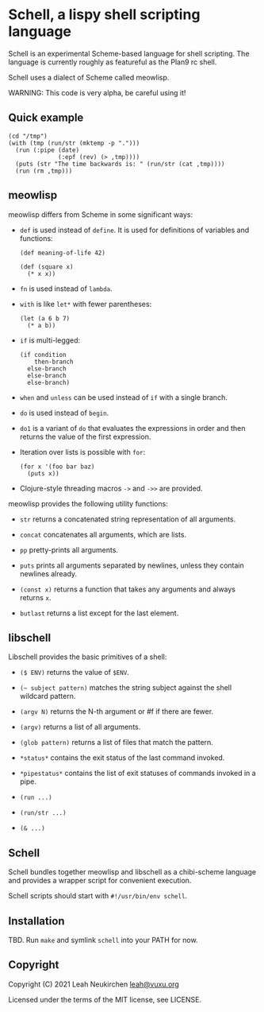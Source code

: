 # Schell, a lispy shell scripting language

Schell is an experimental Scheme-based language for shell scripting.
The language is currently roughly as featureful as the Plan9 rc shell.

Schell uses a dialect of Scheme called meowlisp.

WARNING: This code is very alpha, be careful using it!

## Quick example

```
(cd "/tmp")
(with (tmp (run/str (mktemp -p ".")))
  (run (:pipe (date)
              (:epf (rev) (> ,tmp))))
  (puts (str "The time backwards is: " (run/str (cat ,tmp))))
  (run (rm ,tmp)))
```

## meowlisp

meowlisp differs from Scheme in some significant ways:

* `def` is used instead of `define`.
  It is used for definitions of variables and functions:
  
  ```
  (def meaning-of-life 42)
  
  (def (square x)
    (* x x))
  ```

* `fn` is used instead of `lambda`.

* `with` is like `let*` with fewer parentheses:

  ```
  (let (a 6 b 7)
    (* a b))
  ```

* `if` is multi-legged:

  ```
  (if condition
      then-branch
    else-branch
    else-branch
    else-branch)
  ```

* `when` and `unless` can be used instead of `if` with a single branch.

* `do` is used instead of `begin`.

* `do1` is a variant of `do` that evaluates the expressions
  in order and then returns the value of the first expression.
  
* Iteration over lists is possible with `for`:

  ```
  (for x '(foo bar baz)
    (puts x))
  ```
  
* Clojure-style threading macros `->` and `->>` are provided.

meowlisp provides the following utility functions:

* `str` returns a concatenated string representation of all arguments.

* `concat` concatenates all arguments, which are lists.

* `pp` pretty-prints all arguments.

* `puts` prints all arguments separated by newlines, unless they
  contain newlines already.
  
* `(const x)` returns a function that takes any arguments and always returns `x`.

* `butlast` returns a list except for the last element.

## libschell

Libschell provides the basic primitives of a shell:

* `($ ENV)` returns the value of `$ENV`.

* `(~ subject pattern)` matches the string subject against the shell
  wildcard pattern.
  
* `(argv N)` returns the N-th argument or #f if there are fewer.

* `(argv)` returns a list of all arguments.

* `(glob pattern)` returns a list of files that match the pattern.

* `*status*` contains the exit status of the last command invoked.

* `*pipestatus*` contains the list of exit statuses of commands
  invoked in a pipe.

* `(run ...)`

* `(run/str ...)`

* `(& ...)`

## Schell

Schell bundles together meowlisp and libschell as a chibi-scheme
language and provides a wrapper script for convenient execution.

Schell scripts should start with `#!/usr/bin/env schell`.

## Installation

TBD.  Run `make` and symlink `schell` into your PATH for now.

## Copyright

Copyright (C) 2021 Leah Neukirchen <leah@vuxu.org>

Licensed under the terms of the MIT license, see LICENSE.
